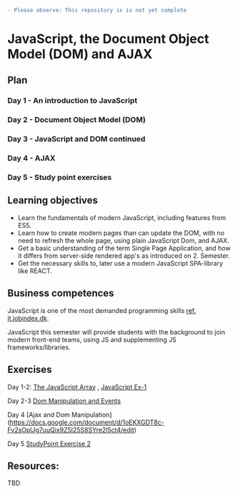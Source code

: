 ```diff
- Please observe: This repository is is not yet complete
```

# JavaScript, the Document Object Model (DOM) and  AJAX

## Plan

### Day 1 - An introduction to JavaScript

### Day 2 - Document Object Model (DOM)

### Day 3 - JavaScript and DOM continued

### Day 4 - AJAX

### Day 5 - Study point exercises

## Learning objectives
- Learn the fundamentals of modern JavaScript, including features from ES5.
- Learn how to create modern pages than can update the DOM, with no need to refresh the whole page, using plain JavaScript Dom, and AJAX.
- Get a basic understanding of the term Single Page Application, and how it differs from server-side rendered app's as introduced on 2. Semester.
- Get the necessary skills to, later use a modern JavaScript SPA-library like REACT.


## Business competences

JavaScript is one of the most demanded programming skills [ref. it.jobindex.dk]([https://it.jobindex.dk/jobsoegning?q=javascript&supid=1).

JavaScript this semester will provide students with the background to join modern front-end teams, using JS and supplementing JS frameworks/libraries.

## Exercises 
Day 1-2: [The JavaScript Array](https://docs.google.com/document/d/1Yen8XRTEXOFuHwglEF5IyhTZXJIPnkPt2kVsATwvdsM/edit) , [JavaScript Ex-1](https://docs.google.com/document/d/1OQM3BDIpTkzgXPKBjXyVYrFvLLLU28eGJIIAxG1U4dc/edit)

Day 2-3 [Dom Manipulation and Events](https://docs.google.com/document/d/1bF7L1TRPlBX2liOoTO9_O0mUE7YROr0dYyQifKYg0TA/edit)

Day 4  [Ajax and Dom Manipulation] (https://docs.google.com/document/d/1oEKXGDT8c-Fv2sOplJg7uuQix9Z5l25S8SYre2l5ct4/edit)

Day 5 [StudyPoint Exercise 2](https://docs.google.com/document/d/1srOGFqoAouN65f6qNAp3dTKoJNf9gOyaToFCxEsDCAY/edit#heading=h.gjdgxs)
## Resources: 
TBD
